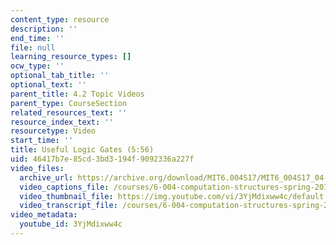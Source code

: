 ```yaml
---
content_type: resource
description: ''
end_time: ''
file: null
learning_resource_types: []
ocw_type: ''
optional_tab_title: ''
optional_text: ''
parent_title: 4.2 Topic Videos
parent_type: CourseSection
related_resources_text: ''
resource_index_text: ''
resourcetype: Video
start_time: ''
title: Useful Logic Gates (5:56)
uid: 46417b7e-85cd-3bd3-194f-9092336a227f
video_files:
  archive_url: https://archive.org/download/MIT6.004S17/MIT6_004S17_04-02-02_300k.mp4
  video_captions_file: /courses/6-004-computation-structures-spring-2017/e66617d404d85234a2b7c5274b7a576c_3YjMdixww4c.vtt
  video_thumbnail_file: https://img.youtube.com/vi/3YjMdixww4c/default.jpg
  video_transcript_file: /courses/6-004-computation-structures-spring-2017/c2958c72ffb2e19faa54b5fc933ada27_3YjMdixww4c.pdf
video_metadata:
  youtube_id: 3YjMdixww4c
---
```

